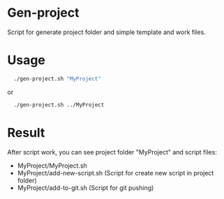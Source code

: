 # Gen-project

Script for generate project folder and simple template and work files.

# Usage

```sh
  ./gen-project.sh "MyProject"
```

or

```sh
  ./gen-project.sh ../MyProject
```

# Result
After script work, you can see project folder "MyProject" and script files:
- MyProject/MyProject.sh
- MyProject/add-new-script.sh (Script for create new script in project folder)
- MyProject/add-to-git.sh (Script for git pushing)